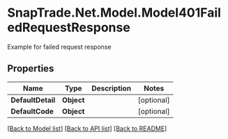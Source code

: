 # SnapTrade.Net.Model.Model401FailedRequestResponse
Example for failed request response

## Properties

Name | Type | Description | Notes
------------ | ------------- | ------------- | -------------
**DefaultDetail** | **Object** |  | [optional] 
**DefaultCode** | **Object** |  | [optional] 

[[Back to Model list]](../README.md#documentation-for-models) [[Back to API list]](../README.md#documentation-for-api-endpoints) [[Back to README]](../README.md)


